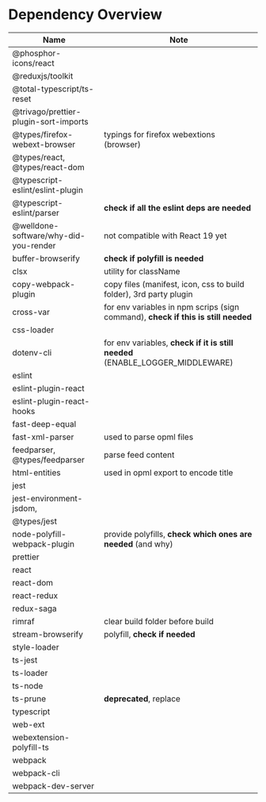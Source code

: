 # Dependency Overview

| Name                                  | Note                                                                              |
| ------------------------------------- | --------------------------------------------------------------------------------- |
| @phosphor-icons/react                 |                                                                                   |
| @reduxjs/toolkit                      |                                                                                   |
| @total-typescript/ts-reset            |                                                                                   |
| @trivago/prettier-plugin-sort-imports |                                                                                   |
| @types/firefox-webext-browser         | typings for firefox webextions (browser)                                          |
| @types/react, @types/react-dom        |                                                                                   |
| @typescript-eslint/eslint-plugin      |                                                                                   |
| @typescript-eslint/parser             | **check if all the eslint deps are needed**                                       |
| @welldone-software/why-did-you-render | not compatible with React 19 yet                                                  |
| buffer-browserify                     | **check if polyfill is needed**                                                   |
| clsx                                  | utility for className                                                             |
| copy-webpack-plugin                   | copy files (manifest, icon, css to build folder), 3rd party plugin                |
| cross-var                             | for env variables in npm scrips (sign command), **check if this is still needed** |
| css-loader                            |                                                                                   |
| dotenv-cli                            | for env variables, **check if it is still needed** (ENABLE_LOGGER_MIDDLEWARE)     |
| eslint                                |                                                                                   |
| eslint-plugin-react                   |                                                                                   |
| eslint-plugin-react-hooks             |                                                                                   |
| fast-deep-equal                       |                                                                                   |
| fast-xml-parser                       | used to parse opml files                                                          |
| feedparser, @types/feedparser         | parse feed content                                                                |
| html-entities                         | used in opml export to encode title                                               |
| jest                                  |                                                                                   |
| jest-environment-jsdom,               |                                                                                   |
| @types/jest                           |                                                                                   |
| node-polyfill-webpack-plugin          | provide polyfills, **check which ones are needed** (and why)                      |
| prettier                              |                                                                                   |
| react                                 |                                                                                   |
| react-dom                             |                                                                                   |
| react-redux                           |                                                                                   |
| redux-saga                            |                                                                                   |
| rimraf                                | clear build folder before build                                                   |
| stream-browserify                     | polyfill, **check if needed**                                                     |
| style-loader                          |                                                                                   |
| ts-jest                               |                                                                                   |
| ts-loader                             |                                                                                   |
| ts-node                               |                                                                                   |
| ts-prune                              | **deprecated**, replace                                                           |
| typescript                            |                                                                                   |
| web-ext                               |                                                                                   |
| webextension-polyfill-ts              |                                                                                   |
| webpack                               |                                                                                   |
| webpack-cli                           |                                                                                   |
| webpack-dev-server                    |                                                                                   |